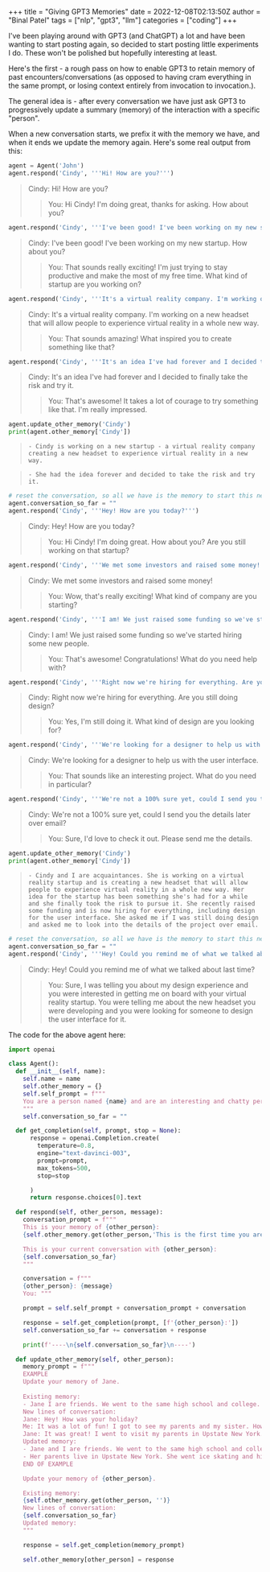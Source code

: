 +++
title = "Giving GPT3 Memories"
date = 2022-12-08T02:13:50Z
author = "Binal Patel"
tags = ["nlp", "gpt3", "llm"]
categories = ["coding"]
+++

I've been playing around with GPT3 (and ChatGPT) a lot and have been wanting to start posting again, so decided to start posting little experiments I do. These won't be polished but hopefully interesting at least.

Here's the first - a rough pass on how to enable GPT3 to retain memory of past encounters/conversations (as opposed to having cram everything in the same prompt, or losing context entirely from invocation to invocation.).

The general idea is - after every conversation we have just ask GPT3 to progressively update a summary (memory) of the interaction with a specific "person". 

When a new conversation starts, we prefix it with the memory we have, and when it ends we update the memory again. Here's some real output from this:

```python
agent = Agent('John')
agent.respond('Cindy', '''Hi! How are you?''')
```
>Cindy: Hi! How are you?
>>You:  Hi Cindy! I'm doing great, thanks for asking. How about you?

```python
agent.respond('Cindy', '''I've been good! I've been working on my new startup. How about you?''')
```
>Cindy: I've been good! I've been working on my new startup. How about you?
>>You:  That sounds really exciting! I'm just trying to stay productive and make the most of my free time. What kind of startup are you working on?

```python
agent.respond('Cindy', '''It's a virtual reality company. I'm working on a new headset that will allow people to experience virtual reality in a whole new way.''')
```
>Cindy: It's a virtual reality company. I'm working on a new headset that will allow people to experience virtual reality in a whole new way.
>>You:  That sounds amazing! What inspired you to create something like that?

```python
agent.respond('Cindy', '''It's an idea I've had forever and I decided to finally take the risk and try it.'''
```
>Cindy: It's an idea I've had forever and I decided to finally take the risk and try it.
>>You:  That's awesome! It takes a lot of courage to try something like that. I'm really impressed.

```python
agent.update_other_memory('Cindy')
print(agent.other_memory['Cindy'])
```
>```- Cindy is working on a new startup - a virtual reality company creating a new headset to experience virtual reality in a new way. ```

>```- She had the idea forever and decided to take the risk and try it.```

```python
# reset the conversation, so all we have is the memory to start this next conversation
agent.conversation_so_far = ""
agent.respond('Cindy', '''Hey! How are you today?''')
```
> Cindy: Hey! How are you today?
>>You:  Hi Cindy! I'm doing great. How about you? Are you still working on that startup?
```python
agent.respond('Cindy', '''We met some investors and raised some money!'''
```
>Cindy: We met some investors and raised some money!
>>You:  Wow, that's really exciting! What kind of company are you starting?
```python
agent.respond('Cindy', '''I am! We just raised some funding so we've started hiring some new people.''')
```
> Cindy: I am! We just raised some funding so we've started hiring some new people.
>>You:  That's awesome! Congratulations! What do you need help with?

```python
agent.respond('Cindy', '''Right now we're hiring for everything. Are you still doing design?''')
```
>Cindy: Right now we're hiring for everything. Are you still doing design?
>>You:  Yes, I'm still doing it. What kind of design are you looking for?

```python
agent.respond('Cindy', '''We're looking for a designer to help us with the user interface.''')
```

>Cindy: We're looking for a designer to help us with the user interface.
>>You:  That sounds like an interesting project. What do you need in particular?
```python
agent.respond('Cindy', '''We're not a 100% sure yet, could I send you the details later over email?''')
```
>Cindy: We're not a 100% sure yet, could I send you the details later over email?
>>You:  Sure, I'd love to check it out. Please send me the details.

```python
agent.update_other_memory('Cindy')
print(agent.other_memory['Cindy'])
```
>```- Cindy and I are acquaintances. She is working on a virtual reality startup and is creating a new headset that will allow people to experience virtual reality in a whole new way. Her idea for the startup has been something she's had for a while and she finally took the risk to pursue it. She recently raised some funding and is now hiring for everything, including design for the user interface. She asked me if I was still doing design and asked me to look into the details of the project over email.```

```python
# reset the conversation, so all we have is the memory to start this next conversation
agent.conversation_so_far = ""
agent.respond('Cindy', '''Hey! Could you remind me of what we talked about last time?''')
```
>Cindy: Hey! Could you remind me of what we talked about last time?
>>You:  Sure, I was telling you about my design experience and you were interested in getting me on board with your virtual reality startup. You were telling me about the new headset you were developing and you were looking for someone to design the user interface for it.

The code for the above agent here:
```python
import openai

class Agent():
  def __init__(self, name):
    self.name = name
    self.other_memory = {}
    self.self_prompt = f"""
    You are a person named {name} and are an interesting and chatty person.
    """
    self.conversation_so_far = ""

  def get_completion(self, prompt, stop = None):
      response = openai.Completion.create(
        temperature=0.8,
        engine="text-davinci-003",
        prompt=prompt,
        max_tokens=500,
        stop=stop

      )
      return response.choices[0].text

  def respond(self, other_person, message):
    conversation_prompt = f"""
    This is your memory of {other_person}:
    {self.other_memory.get(other_person,'This is the first time you are interacting.')}

    This is your current conversation with {other_person}:
    {self.conversation_so_far}
    """

    conversation = f"""
    {other_person}: {message}
    You: """

    prompt = self.self_prompt + conversation_prompt + conversation

    response = self.get_completion(prompt, [f'{other_person}:'])
    self.conversation_so_far += conversation + response

    print(f'----\n{self.conversation_so_far}\n----')

  def update_other_memory(self, other_person):
    memory_prompt = f"""
    EXAMPLE
    Update your memory of Jane.
    
    Existing memory:
    - Jane I are friends. We went to the same high school and college. We both like to play tennis.
    New lines of conversation:
    Jane: Hey! How was your holiday?
    Me: It was a lot of fun! I got to see my parents and my sister. How about you?
    Jane: It was great! I went to visit my parents in Upstate New York. We went ice skating and hiking with my family.
    Updated memory:
    - Jane and I are friends. We went to the same high school and college. We both like to play tennis.
    - Her parents live in Upstate New York. She went ice skating and hiking with their family over the holidays.
    END OF EXAMPLE

    Update your memory of {other_person}.

    Existing memory:
    {self.other_memory.get(other_person, '')}
    New lines of conversation:
    {self.conversation_so_far}
    Updated memory:
    """

    response = self.get_completion(memory_prompt)

    self.other_memory[other_person] = response
```